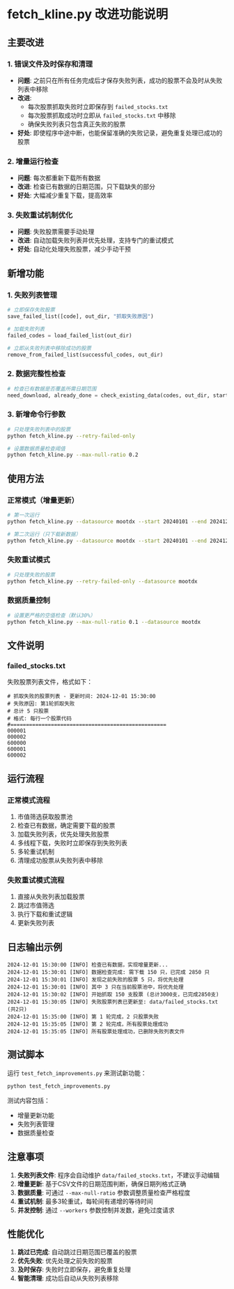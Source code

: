 # fetch_kline.py 改进功能说明

## 主要改进

### 1. 错误文件及时保存和清理
- **问题**: 之前只在所有任务完成后才保存失败列表，成功的股票不会及时从失败列表中移除
- **改进**:
  - 每次股票抓取失败时立即保存到 `failed_stocks.txt`
  - 每次股票抓取成功时立即从 `failed_stocks.txt` 中移除
  - 确保失败列表只包含真正失败的股票
- **好处**: 即使程序中途中断，也能保留准确的失败记录，避免重复处理已成功的股票

### 2. 增量运行检查
- **问题**: 每次都重新下载所有数据
- **改进**: 检查已有数据的日期范围，只下载缺失的部分
- **好处**: 大幅减少重复下载，提高效率

### 3. 失败重试机制优化
- **问题**: 失败股票需要手动处理
- **改进**: 自动加载失败列表并优先处理，支持专门的重试模式
- **好处**: 自动化处理失败股票，减少手动干预

## 新增功能

### 1. 失败列表管理
```python
# 立即保存失败股票
save_failed_list([code], out_dir, "抓取失败原因")

# 加载失败列表
failed_codes = load_failed_list(out_dir)

# 立即从失败列表中移除成功的股票
remove_from_failed_list(successful_codes, out_dir)
```

### 2. 数据完整性检查
```python
# 检查已有数据是否覆盖所需日期范围
need_download, already_done = check_existing_data(codes, out_dir, start, end)
```

### 3. 新增命令行参数
```bash
# 只处理失败列表中的股票
python fetch_kline.py --retry-failed-only

# 设置数据质量检查阈值
python fetch_kline.py --max-null-ratio 0.2
```

## 使用方法

### 正常模式（增量更新）
```bash
# 第一次运行
python fetch_kline.py --datasource mootdx --start 20240101 --end 20241201

# 第二次运行（只下载新数据）
python fetch_kline.py --datasource mootdx --start 20240101 --end 20241201
```

### 失败重试模式
```bash
# 只处理失败的股票
python fetch_kline.py --retry-failed-only --datasource mootdx
```

### 数据质量控制
```bash
# 设置更严格的空值检查（默认30%）
python fetch_kline.py --max-null-ratio 0.1 --datasource mootdx
```

## 文件说明

### failed_stocks.txt
失败股票列表文件，格式如下：
```
# 抓取失败的股票列表 - 更新时间: 2024-12-01 15:30:00
# 失败原因: 第1轮抓取失败
# 总计 5 只股票
# 格式: 每行一个股票代码
#==================================================
000001
000002
600000
600001
600002
```

## 运行流程

### 正常模式流程
1. 市值筛选获取股票池
2. 检查已有数据，确定需要下载的股票
3. 加载失败列表，优先处理失败股票
4. 多线程下载，失败时立即保存到失败列表
5. 多轮重试机制
6. 清理成功股票从失败列表中移除

### 失败重试模式流程
1. 直接从失败列表加载股票
2. 跳过市值筛选
3. 执行下载和重试逻辑
4. 更新失败列表

## 日志输出示例

```
2024-12-01 15:30:00 [INFO] 检查已有数据，实现增量更新...
2024-12-01 15:30:01 [INFO] 数据检查完成: 需下载 150 只，已完成 2850 只
2024-12-01 15:30:01 [INFO] 发现之前失败的股票 5 只，将优先处理
2024-12-01 15:30:01 [INFO] 其中 3 只在当前股票池中，将优先处理
2024-12-01 15:30:02 [INFO] 开始抓取 150 支股票 (总计3000支，已完成2850支)
2024-12-01 15:30:05 [INFO] 失败股票列表已更新至: data/failed_stocks.txt (共2只)
2024-12-01 15:35:00 [INFO] 第 1 轮完成，2 只股票失败
2024-12-01 15:35:05 [INFO] 第 2 轮完成，所有股票处理成功
2024-12-01 15:35:05 [INFO] 所有股票处理成功，已删除失败列表文件
```

## 测试脚本

运行 `test_fetch_improvements.py` 来测试新功能：
```bash
python test_fetch_improvements.py
```

测试内容包括：
- 增量更新功能
- 失败列表管理
- 数据质量检查

## 注意事项

1. **失败列表文件**: 程序会自动维护 `data/failed_stocks.txt`，不建议手动编辑
2. **增量更新**: 基于CSV文件的日期范围判断，确保日期列格式正确
3. **数据质量**: 可通过 `--max-null-ratio` 参数调整质量检查严格程度
4. **重试机制**: 最多3轮重试，每轮间有递增的等待时间
5. **并发控制**: 通过 `--workers` 参数控制并发数，避免过度请求

## 性能优化

1. **跳过已完成**: 自动跳过日期范围已覆盖的股票
2. **优先失败**: 优先处理之前失败的股票
3. **及时保存**: 失败时立即保存，避免重复处理
4. **智能清理**: 成功后自动从失败列表移除
